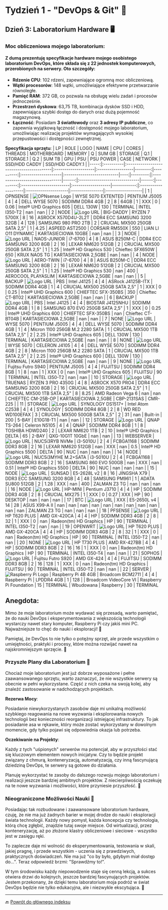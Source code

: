 # Tydzień 1 - "DevOps & Git" 🚀


## Dzień 3: Laboratorium Hardware 🖥️

### **Moc obliczeniowa mojego laboratorium**:

#### Z dumą prezentuję specyfikacje hardware mojego osobistego laboratorium DevOps, które składa się z 22 jednostek komputerowych, przerobionych na serwery. Oto szczegóły:

- **Rdzenie CPU**: 102 rdzeni, zapewniające ogromną moc obliczeniową.
- **Wątki procesorów**: 148 wątki, umożliwiające efektywne przetwarzanie równoległe.
- **Pamięć RAM**: 372 GB, co pozwala na obsługę wielu zadań i procesów jednocześnie.
- **Przestrzeń dyskowa**: 63,75 TB, kombinacja dysków SSD i HDD, zapewniająca szybki dostęp do danych oraz dużą pojemność magazynową.
- **Łączność**: Posiadam **3 światłowody** oraz **3 adresy IP publiczne**, co zapewnia wyjątkową łączność i dostępność mojego laboratorium, umożliwiając realizację projektów wymagających wysokiej przepustowości i dostępności zewnętrznej.



**Specyfikacja sprzętu**:
|   LP | ROLE      | LOGO                                 | NAME                | CPU               |   CORES |   THREADS | MOTHERBOARD         | MEMORY                     |   Q |   SUM GB | STORAGE                         |   Q.1 | STORAGE.1                     |   Q.2 |   SUM TB | GPU                     | PSU                |   PSU POWER | CASE                | NETWORK              | SSD/HDD CADDY   | SSD/HDD CADDY.1   |
|-----:|:----------|:-----------------------------------------|:--------------------|:------------------|--------:|----------:|:--------------------|:---------------------------|----:|---------:|:--------------------------------|------:|:------------------------------|------:|---------:|:------------------------|:-------------------|------------:|:--------------------|:---------------------|:----------------|:------------------|
|    1 | OPNSENSE  | ![OPNsense Logo](https://upload.wikimedia.org/wikipedia/commons/thumb/c/c3/Opnsense-logo.svg/600px-Opnsense-logo.svg.png?20210424075833) | WYSE 5070 EXTENTED  | PENTIUM J5005     |       4 |         4 | DELL WYSE 5070      | SODIMM DDR4 4GB            |   2 |        8 | 64GB                            |     1 | XXX                           |     0 |     0.06 | Intel® UHD Graphics 605 | DELL 130W          |         130 | TERMINAL            | INTEL I350-T2        | nan             | nan               |
|    2 | NODE      | ![Logo URL](https://www.proxmox.com/images/proxmox/Proxmox_logo_standard_hex_400px.png#joomlaImage://local-images/proxmox/Proxmox_logo_standard_hex_400px.png?width=400&height=60) | BIG-DADDY           | RYZEN 7 5700X     |       8 |        16 | ASROCK X570D4U-2L2T | DDR4 ECC SAMSUNG 3200 32GB |   4 |      128 | SAMSUNG 980 PRO 2TB             |     2 | CRUCIAL MX500 250GB SATA 2,5" |     1 |     4.25 | ASPEED AST2500          | CORSAIR RM550X     |         550 | LIAN LI O11 DYNAMIC | KARTASIECIOWA 10GBE  | nan             | nan               |
|    3 | NODE      | ![Logo URL](https://www.proxmox.com/images/proxmox/Proxmox_logo_standard_hex_400px.png#joomlaImage://local-images/proxmox/Proxmox_logo_standard_hex_400px.png?width=400&height=60) | NAOS-JUNIOR         | i7-6700           |       4 |         8 | ASUS B250M-C        | DDR4 ECC SAMSUNG 3200 8GB  |   2 |       16 | LEXAR NM620 512GB               |     2 | CRUCIAL MX500 250GB SATA 2,5" |     1 |     1.25 | Intel® HD Graphics 530  | Chieftec SFX650W   |         650 | KRUX NAOS TG        | KARTASIECIOWA 2,5GBE | nan             | nan               |
|    4 | NODE      | ![Logo URL](https://www.proxmox.com/images/proxmox/Proxmox_logo_standard_hex_400px.png#joomlaImage://local-images/proxmox/Proxmox_logo_standard_hex_400px.png?width=400&height=60) | AERO-TWIN           | i7-6700           |       4 |         8 | ASUS B250M-C        | DDR4 ECC SAMSUNG 3200 8GB  |   2 |       16 | LEXAR NM620 512GB               |     2 | CRUCIAL MX500 250GB SATA 2,5" |     1 |     1.25 | Intel® HD Graphics 530  | nan                |         400 | AEROCOOL PLAYASLIM  | KARTASIECIOWA 2,5GBE | nan             | nan               |
|    5 | BACKUP    | ![Logo URL](https://dynfi.com/media/products/proxmox-logo-color-stacked_kwS20y7.png) | PBS                 | Intel J4125       |       4 |         4 | ASRock J4125B-ITX   | SODIMM DDR4 4GB            |   1 |        4 | CRUCIAL MX500 250GB SATA 2,5"   |     1 | XXX                           |     0 |     0.25 | Intel® UHD Graphics 600 | CHIEFTEC SFX-350BS |         350 | Chieftec CT-BT02    | KARTASIECIOWA 2,5GBE | nan             | nan               |
|    6 | BACKUP    | ![Logo URL](https://dynfi.com/media/products/proxmox-logo-color-stacked_kwS20y7.png) | PBS                 | Intel J4125       |       4 |         4 | BIOSTAR J4125NHU    | SODIMM DDR4 4GB            |   1 |        8 | SAMSUNG 870 EVO 250GB SATA 2,5" |     1 | XXX                           |     0 |     0.25 | Intel® UHD Graphics 600 | CHIEFTEC SFX-350BS |         nan | Chieftec CT-BT04B   | KARTASIECIOWA 2,5GBE | nan             | nan               |
|    7 | NONE      | ![Logo URL](https://www.imprivata.com/sites/imprivata/files/2020-07/dell-logo-png-open-2000.png) | WYSE 5070           | PENTIUM J5005     |       4 |         4 | DELL WYSE 5070      | SODIMM DDR4 4GB            |   1 |        4 | Micron 1100 256GB M.2 2280 SATA |     1 | CRUCIAL MX500 1TB SATA 2,5"   |     2 |     2.25 | Intel® UHD Graphics 605 | DELL 130W          |         130 | TERMINAL            | KARTASIECIOWA 2,5GBE | nan             | nan               |
|    8 | NONE      | ![Logo URL](https://www.imprivata.com/sites/imprivata/files/2020-07/dell-logo-png-open-2000.png) | WYSE 5070           | CELERON J4105     |       4 |         4 | DELL WYSE 5070      | SODIMM DDR4 4GB            |   2 |        8 | Micron 1100 256GB M.2 2280 SATA |     1 | CRUCIAL MX500 1TB SATA 2,5"   |     2 |     2.25 | Intel® UHD Graphics 600 | DELL 130W          |         130 | TERMINAL            | KARTASIECIOWA 2,5GBE | nan             | nan               |
|    9 | NONE       | ![Logo URL](https://upload.wikimedia.org/wikipedia/commons/thumb/6/69/Fujitsu_Siemens_logo.svg/1200px-Fujitsu_Siemens_logo.svg.png) | Fujitsu Futro S940  | PENTIUM J5005     |       4 |         4 | FUJITSU             | SODIMM DDR4 8GB            |   1 |        8 | nan                             |     1 | XXX                           |     0 |   nan    | Intel® UHD Graphics 605 | FUJITSU            |          90 | TERMINAL            | INTEL I350-T2        | nan             | nan               |
|   10 | STORAGE   | ![Logo URL](https://truenas.esdebe.com/trueimages/truemas.png) | TRUENAS             | RYZEN 3 PRO 4350G |       4 |         8 | ASROCK X570 PRO4    | DDR4 ECC SAMSUNG 3200 8GB  |   2 |       16 | CRUCIAL MX500 250GB SATA 2,5"   |     1 | CRUCIAL MX500 1TB SATA 2,5"   |     8 |     8.25 | AMD Radeon Vega 6       | nan                |         nan | CHIEFTEC CM-25B-OP  | KARTASIECIOWA 2,5GBE | CBP-2131SAS     | CMR-225           |
|   11 | STORAGE   | ![Logo URL](https://encrypted-tbn0.gstatic.com/images?q=tbn:ANd9GcT8EDeuyudB59UtrZQbh52ABwOiTwAUM4RGKg&usqp=CAU) | SYNOLOGY DS1517+    | Intel Atom C2538  |       4 |         4 | SYNOLOGY            | SODIMM DDR4 8GB            |   2 |        8 | WD RED WD100EFAX                |     3 | CRUCIAL MX500 500GB SATA 2,5" |     2 |    31    | nan                     | Built-in           |         200 | 5-BAY               | E10G18-T1            | nan             | nan               |
|   12 | STORAGE   | ![Logo URL](https://marketing.qnap.com/wp-content/uploads/2021/06/QNAP_LOGO_%E6%A8%99%E6%BA%96%E8%89%B2.png) | QNAP TS-264         | Celeron N5105     |       4 |         4 | QNAP                | SODIMM DDR4 8GB            |   1 |        8 | TOSHIBA HDWD240                 |     2 | LEXAR NM620 1TB               |     2 |    10    | Intel® UHD Graphics     | DELTA              |          65 | 2-BAY               | QXG-10G1T 10GbE      | nan             | nan               |
|   13 | WEBSERVER | ![Logo URL](https://nginxproxymanager.com/icon.png) | NUC5i3RYB NVMe      | i3-5010U          |       2 |         4 | FCBGA1168           | SODIMM DDR3 8GB            |   2 |       16 | LEXAR NM620 512GB               |   nan | XXX                           |   nan |     0.5  | Intel® HD Graphics 5500 | DELTA              |          90 | NUC                 | nan                  | nan             | nan               |
|   14 | NODE      | ![Logo URL](https://www.intel.pl/content/dam/logos/intel-header-logo.svg) | NUC5i3MYHE M.2+SATA | i3-5010U          |       2 |         4 | FCBGA1168           | SODIMM DDR3 8GB            |   2 |       16 | SAMSUNG 860 EVO 500GB           |   nan | XXX                           |   nan |     0.51 | Intel® HD Graphics 5500 | DELTA              |          90 | NUC                 | nan                  | nan             | nan               |
|   15 | NODE      | ![Logo URL](https://www.proxmox.com/images/proxmox/Proxmox_logo_standard_hex_400px.png#joomlaImage://local-images/proxmox/Proxmox_logo_standard_hex_400px.png?width=400&height=60) | SUNSAD              | E5-2628L v2       |       8 |        16 | JINGSHA X79         | DDR3 ECC SAMSUNG 3200 8GB  |   4 |       48 | SAMSUNG PM961                   |     1 | ADATA SU800 512GB             |     2 |     1.28 | XXX                     | nan                |         400 | ZALMAN Z3 TG        | nan                  | nan             | nan               |
|   16 | NODE      | ![Logo URL](https://www.proxmox.com/images/proxmox/Proxmox_logo_standard_hex_400px.png#joomlaImage://local-images/proxmox/Proxmox_logo_standard_hex_400px.png?width=400&height=60) | HP-MINI             | Pentium J3710     |       4 |         4 | HP                  | SODIMM DDR3 4GB            |   2 |        8 | CRUCIAL MX275                   |     1 | XXX                           |     0 |     0.27 | XXX                     | HP                 |          90 | DESKTOP             | nan                  | nan             | nan               |
|   17 | BTC       | ![Logo URL](https://upload.wikimedia.org/wikipedia/commons/thumb/4/46/Bitcoin.svg/1200px-Bitcoin.svg.png) | XXX                 | E5-2650L v4       |      14 |        28 | ASUS X99-A II       | nan                        | nan |      nan | nan                             |   nan | nan                           |   nan |   nan    | nan                     | nan                |         nan | ZALMAN Z3 TG        | nan                  | nan             | nan               |
|   18 | PFSENSE   | ![Logo URL](https://itessential.pl/wp-content/uploads/2018/04/pfSenseColorLogoRegisteredRGB.png.webp) | HP T620 PLUS        | AMD GX-420CA      |       4 |         4 | HP                  | SODIMM DDR3 4GB            |   2 |        8 | 32                              |     1 | XXX                           |     0 |   nan    | Radeon(tm) HD Graphics  | HP                 |          90 | TERMINAL            | INTEL I350-T2        | nan             | nan               |
|   19 | OPENWRT   | ![Logo URL](https://miro.medium.com/v2/resize:fit:493/1*upZ_GGwPKrYm03_q2Q32Gg.png) | HP T620 PLUS        | AMD GX-420CA      |       4 |         4 | HP                  | SODIMM DDR3 4GB            |   2 |        8 | 32                              |     1 | XXX                           |     0 |   nan    | Radeon(tm) HD Graphics  | HP                 |          90 | TERMINAL            | INTEL I350-T2        | nan             | nan               |
|   20 | NONE       | ![Logo URL](https://upload.wikimedia.org/wikipedia/commons/thumb/a/ad/HP_logo_2012.svg/480px-HP_logo_2012.svg.png) | HP T730 PLUS        | AMD RX-427BB      |       4 |         4 | HP                  | SODIMM DDR3 8GB            |   2 |       16 | 16                              |     1 | XXX                           |     0 |   nan    | Radeon(tm) HD Graphics  | HP                 |          90 | TERMINAL            | INTEL I350-T4        | nan             | nan               |
|   21 | SOPHOS    | ![Logo URL](https://firewall.firm.in/wp-content/uploads/2018/10/sophos.png) | Fujitsu Futro S920  | AMD GX-424        |       4 |         4 | FUJITSU             | SODIMM DDR3 8GB            |   2 |       16 | 128                             |     1 | XXX                           |     0 |   nan    | Radeon(tm) HD Graphics  | FUJITSU            |          90 | TERMINAL            | INTEL I350-T2        | nan             | nan               |
| 22  | SERVER    | ![Raspberry Pi Logo](https://upload.wikimedia.org/wikipedia/ru/thumb/c/cb/Raspberry_Pi_Logo.svg/811px-Raspberry_Pi_Logo.svg.png) | Raspberry Pi 4B 4GB | Broadcom BCM2711 | 4       | 4     | Raspberry Pi                 | LPDDR4 4GB                  | 1     | 128            |                  | Broadcom VideoCore VI         | Raspberry Pi Foundation | 15      | TERMINAL            | Wbudowana              | Raspberry               | 30                  | TERMINAL


## **Anegdota**:

Mimo że moje laboratorium może wydawać się przesadą, warto pamiętać, że do nauki DevOps i eksperymentowania z większością technologii wystarczy nawet stary komputer, Raspberry Pi czy jakiś mini PC. Najważniejsze to chęć do nauki i eksploracji! 🚀

Pamiętaj, że DevOps to nie tylko o potężny sprzęt, ale przede wszystkim o umiejętności, praktyki i procesy, które można rozwijać nawet na najskromniejszym sprzęcie. 🌱


### Przyszłe Plany dla Laboratorium 🚀

Chociaż moje laboratorium jest już dobrze wyposażone i pełne zaawansowanego sprzętu, warto zaznaczyć, że nie wszystkie serwery są obecnie w pełni wykorzystane. Część z nich czeka na swoją kolej, aby znaleźć zastosowanie w nadchodzących projektach. 

**Rezerwa Mocy**:

Posiadanie niewykorzystanych zasobów daje mi unikalną możliwość szybkiego reagowania na nowe wyzwania i eksplorowania nowych technologii bez konieczności reorganizacji istniejącej infrastruktury. To jak posiadanie asa w rękawie, który może zostać wykorzystany w dowolnym momencie, gdy tylko pojawi się odpowiednia okazja lub potrzeba.

**Oczekiwanie na Projekty**:

Każdy z tych "uśpionych" serwerów ma potencjał, aby w przyszłości stać się kluczowym elementem nowych inicjatyw. Czy to będzie projekt związany z chmurą, konteneryzacją, automatyzacją, czy inną fascynującą dziedziną DevOps, te serwery są gotowe do działania.

Planuję wykorzystać te zasoby do dalszego rozwoju mojego laboratorium i realizacji jeszcze bardziej ambitnych projektów. Z niecierpliwością oczekuję na te nowe wyzwania i możliwości, które przyniesie przyszłość. 🌟


### Nieograniczone Możliwości Nauki 🌌

Posiadając tak rozbudowane i zaawansowane laboratorium hardware, czuję, że nie ma już żadnych barier w mojej drodze do nauki i eksploracji świata technologii. Każdy nowy pomysł, każda koncepcja czy technologia, którą chcę zgłębić, znajdzie tutaj swoje miejsce. Od wirtualizacji, przez konteneryzację, aż po złożone klastry obliczeniowe i sieciowe - wszystko jest w zasięgu ręki.

To zaplecze daje mi wolność do eksperymentowania, testowania w skali, jakiej pragnę, i przede wszystkim - uczenia się z prawdziwych, praktycznych doświadczeń. Nie ma już "co by było, gdybym miał dostęp do...". Teraz odpowiedź brzmi: "Sprawdźmy to!".

W tym środowisku każdy niepowodzenie staje się cenną lekcją, a sukces otwiera drzwi do kolejnych, jeszcze bardziej fascynujących projektów. Jestem przekonany, że dzięki temu laboratorium moja podróż w świat DevOps będzie nie tylko edukacyjna, ale i niezwykle ekscytująca. 🚀


---

🔙 [Powrót do głównego indeksu](https://github.com/pcmagik/100_days_to_devops)
